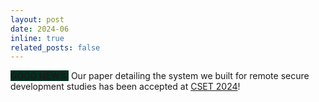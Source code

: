 ```yaml
---
layout: post
date: 2024-06
inline: true
related_posts: false
---
```


<b style = "background-color:#023020;"> GOOD NEWS:</b> Our paper detailing the system we built for remote secure development studies has been accepted at <a href="https://cset24.isi.edu/">CSET 2024</a>!
